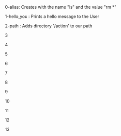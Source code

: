 0-alias: Creates with the name "ls" and the value "rm *"

1-hello_you : Prints a hello message to the User

2-path : Adds directory '/action' to our path

3

4

5

6

7

8

9

10

11

12

13


